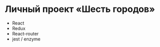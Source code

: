 # Личный проект «Шесть городов»
<ul>
  <li>React</li>
  <li>Redux</li>
  <li>React-router</li>
  <li>jest / enzyme</li>





